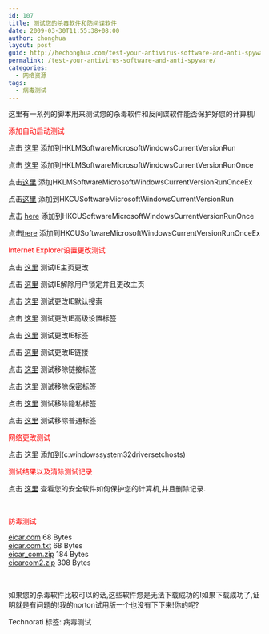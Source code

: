 ```yaml
---
id: 107
title: 测试您的杀毒软件和防间谍软件
date: 2009-03-30T11:55:38+08:00
author: chonghua
layout: post
guid: http://hechonghua.com/test-your-antivirus-software-and-anti-spyware/
permalink: /test-your-antivirus-software-and-anti-spyware/
categories:
  - 网络资源
tags:
  - 病毒测试
---
```

这里有一系列的脚本用来测试您的杀毒软件和反间谍软件能否保护好您的计算机!

<!--more-->

<font color="#ff0000">添加自动启动测试</font>

点击 <a href="http://www.spycar.org/Spycar_files/HKLM_Run.exe" target="_blank">这里</a> 添加到HKLMSoftwareMicrosoftWindowsCurrentVersionRun

点击 <a href="http://www.spycar.org/Spycar_files/HKLM_RunOnce.exe" target="_blank">这里</a> 添加到HKLMSoftwareMicrosoftWindowsCurrentVersionRunOnce

点击<a href="http://www.spycar.org/Spycar_files/HKLM_RunOnceEx.exe" target="_blank">这里</a> 添加HKLMSoftwareMicrosoftWindowsCurrentVersionRunOnceEx 

点击<a href="http://www.spycar.org/Spycar_files/HKCU_Run.exe" target="_blank">这里</a> 添加到HKCUSoftwareMicrosoftWindowsCurrentVersionRun

点击 [here](http://www.spycar.org/Spycar_files/HKCU_RunOnce.exe) 添加到HKCUSoftwareMicrosoftWindowsCurrentVersionRunOnce

点击[here](http://www.spycar.org/Spycar_files/HKCU_RunOnceEx.exe) 添加到HKCUSoftwareMicrosoftWindowsCurrentVersionRunOnceEx

<font color="#ff0000">Internet Explorer设置更改测试</font>

点击 [这里](http://www.spycar.org/Spycar_files/IE-SetHomePage.exe) 测试IE主页更改

点击 [这里](http://www.spycar.org/Spycar_files/IE-HomePageLock.exe) 测试IE解除用户锁定并且更改主页

点击 [这里](http://www.spycar.org/Spycar_files/IE-SetSearchPage.exe) 测试更改IE默认搜索

点击 [这里](http://www.spycar.org/Spycar_files/IE-KillAdvancedTab.exe) 测试更改IE高级设置标签

点击 [这里](http://www.spycar.org/Spycar_files/IE-KillProgramsTab.exe) 测试更改IE标签

点击 [这里](http://www.spycar.org/Spycar_files/IE-KillConnectionsTab.exe) 测试更改IE链接

点击 [这里](http://www.spycar.org/Spycar_files/IE-KillContentTab.exe) 测试移除链接标签

点击 [这里](http://www.spycar.org/Spycar_files/IE-KillPrivacyTab.exe) 测试移除保密标签

点击 [这里](http://www.spycar.org/Spycar_files/IE-KillSecurityTab.exe) 测试移除隐私标签

点击 <a href="http://www.spycar.org/Spycar_files/IE-KillGeneralTab.exe" target="_blank">这里</a> 测试移除普通标签

<font color="#ff0000">网络更改测试</font>

点击 <a href="http://www.spycar.org/Spycar_files/AlterHostsFile.exe" target="_blank">这里</a> 添加到(c:windowssystem32driversetchosts)

<font color="#ff0000">测试结果以及清除测试记录</font>

点击 <a href="http://www.spycar.org/Spycar_files/TowTruck.exe" target="_blank">这里</a> 查看您的安全软件如何保护您的计算机,并且删除记录.

&#160;

<font color="#ff0000">防毒测试</font>

[eicar.com](http://www.eicar.org/download/eicar.com) 68 Bytes  
[eicar.com.txt](http://www.eicar.org/download/eicar.com.txt) 68 Bytes  
[eicar_com.zip](http://www.eicar.org/download/eicar_com.zip) 184 Bytes  
[eicarcom2.zip](http://www.eicar.org/download/eicarcom2.zip) 308 Bytes

&#160;

如果您的杀毒软件比较可以的话,这些软件您是无法下载成功的!如果下载成功了,证明就是有问题的!我的norton试用版一个也没有下下来!你的呢?

<div style="padding-bottom: 0px; margin: 0px; padding-left: 0px; padding-right: 0px; display: inline; float: none; padding-top: 0px" id="scid:0767317B-992E-4b12-91E0-4F059A8CECA8:0f8fd3d0-d9cc-43bc-a111-02b6746dfa1c" class="wlWriterEditableSmartContent">
  Technorati 标签: 病毒测试
</div>